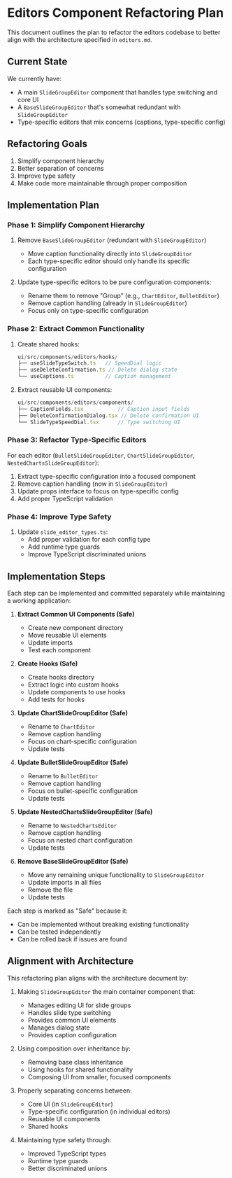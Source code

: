 # Editors Component Refactoring Plan

This document outlines the plan to refactor the editors codebase to better align with the architecture specified in `editors.md`.

## Current State

We currently have:
- A main `SlideGroupEditor` component that handles type switching and core UI
- A `BaseSlideGroupEditor` that's somewhat redundant with `SlideGroupEditor`
- Type-specific editors that mix concerns (captions, type-specific config)

## Refactoring Goals

1. Simplify component hierarchy
2. Better separation of concerns
3. Improve type safety
4. Make code more maintainable through proper composition

## Implementation Plan

### Phase 1: Simplify Component Hierarchy

1. Remove `BaseSlideGroupEditor` (redundant with `SlideGroupEditor`)
   - Move caption functionality directly into `SlideGroupEditor`
   - Each type-specific editor should only handle its specific configuration

2. Update type-specific editors to be pure configuration components:
   - Rename them to remove "Group" (e.g., `ChartEditor`, `BulletEditor`)
   - Remove caption handling (already in `SlideGroupEditor`)
   - Focus only on type-specific configuration

### Phase 2: Extract Common Functionality

1. Create shared hooks:
   ```typescript
   ui/src/components/editors/hooks/
   ├── useSlideTypeSwitch.ts   // SpeedDial logic
   ├── useDeleteConfirmation.ts // Delete dialog state
   └── useCaptions.ts          // Caption management
   ```

2. Extract reusable UI components:
   ```typescript
   ui/src/components/editors/components/
   ├── CaptionFields.tsx           // Caption input fields
   ├── DeleteConfirmationDialog.tsx // Delete confirmation UI
   └── SlideTypeSpeedDial.tsx      // Type switching UI
   ```

### Phase 3: Refactor Type-Specific Editors

For each editor (`BulletSlideGroupEditor`, `ChartSlideGroupEditor`, `NestedChartsSlideGroupEditor`):

1. Extract type-specific configuration into a focused component
2. Remove caption handling (now in `SlideGroupEditor`)
3. Update props interface to focus on type-specific config
4. Add proper TypeScript validation

### Phase 4: Improve Type Safety

1. Update `slide_editor_types.ts`:
   - Add proper validation for each config type
   - Add runtime type guards
   - Improve TypeScript discriminated unions

## Implementation Steps

Each step can be implemented and committed separately while maintaining a working application:

1. **Extract Common UI Components (Safe)**
   - Create new component directory
   - Move reusable UI elements
   - Update imports
   - Test each component

2. **Create Hooks (Safe)**
   - Create hooks directory
   - Extract logic into custom hooks
   - Update components to use hooks
   - Add tests for hooks

3. **Update ChartSlideGroupEditor (Safe)**
   - Rename to `ChartEditor`
   - Remove caption handling
   - Focus on chart-specific configuration
   - Update tests

4. **Update BulletSlideGroupEditor (Safe)**
   - Rename to `BulletEditor`
   - Remove caption handling
   - Focus on bullet-specific configuration
   - Update tests

5. **Update NestedChartsSlideGroupEditor (Safe)**
   - Rename to `NestedChartsEditor`
   - Remove caption handling
   - Focus on nested chart configuration
   - Update tests

6. **Remove BaseSlideGroupEditor (Safe)**
   - Move any remaining unique functionality to `SlideGroupEditor`
   - Update imports in all files
   - Remove the file
   - Update tests

Each step is marked as "Safe" because it:
- Can be implemented without breaking existing functionality
- Can be tested independently
- Can be rolled back if issues are found

## Alignment with Architecture

This refactoring plan aligns with the architecture document by:

1. Making `SlideGroupEditor` the main container component that:
   - Manages editing UI for slide groups
   - Handles slide type switching
   - Provides common UI elements
   - Manages dialog state
   - Provides caption configuration

2. Using composition over inheritance by:
   - Removing base class inheritance
   - Using hooks for shared functionality
   - Composing UI from smaller, focused components

3. Properly separating concerns between:
   - Core UI (in `SlideGroupEditor`)
   - Type-specific configuration (in individual editors)
   - Reusable UI components
   - Shared hooks

4. Maintaining type safety through:
   - Improved TypeScript types
   - Runtime type guards
   - Better discriminated unions
